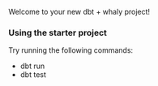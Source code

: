 Welcome to your new dbt + whaly project!

### Using the starter project

Try running the following commands:
- dbt run
- dbt test
